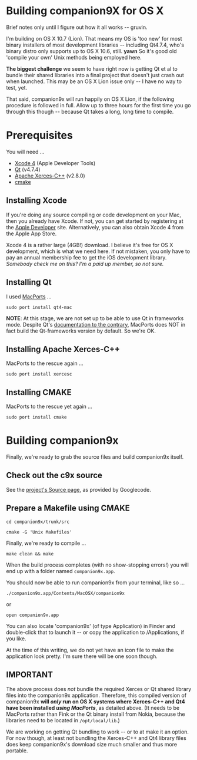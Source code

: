 # Building companion9X for OS X #

Brief notes only until I figure out how it all works -- gruvin.

I'm building on OS X 10.7 (Lion). That means my OS is 'too new' for most binary installers of most development libraries -- including Qt4.7.4, who's binary distro only supports up to OS X 10.6, still. **yawn** So it's good old 'compile your own' Unix methods being employed here.

**The biggest challenge** we seem to have right now is getting Qt et al to bundle their shared libraries into a final project that doesn't just crash out when launched. This may be an OS X Lion issue only -- I have no way to test, yet.

That said, companion9x will run happily on OS X Lion, if the following procedure is followed in full. Allow up to three hours for the first time you go through this though -- because Qt takes a long, long time to compile.

# Prerequisites #

You will need ...
  * [Xcode 4](http://developer.apple.com/xcode/index.php) (Apple Developer Tools)
  * [Qt](http://qt.nokia.com/) (v4.7.4)
  * [Apache Xerces-C++](http://xerces.apache.org/) (v2.8.0)
  * [cmake](http://www.cmake.org)

## Installing Xcode ##

If you're doing any source compiling or code development on your Mac, then you already have Xcode. If not, you can get started by registering at the [Apple Developer](http://developer.apple.com/devcenter/mac/index.action) site. Alternatively, you can also obtain Xcode 4 from the Apple App Store.

Xcode 4 is a rather large (4GB!) download. I believe it's free for OS X development, which is what we need here. If not mistaken, you only have to pay an annual membership fee to get the iOS development library. _Somebody check me on this? I'm a paid up member, so not sure._

## Installing Qt ##

I used [MacPorts](http://www.macports.org/) ...

```
sudo port install qt4-mac
```

**NOTE**: At this stage, we are not set up to be able to use Qt in frameworks mode. Despite Qt's [documentation to the contrary](http://doc.trolltech.com/4.7/deployment-mac.html), MacPorts does NOT in fact build the Qt-frameworks version by default. So we're OK.

## Installing Apache Xerces-C++ ##

MacPorts to the rescue again ...
```
sudo port install xercesc
```

## Installing CMAKE ##

MacPorts to the rescue yet again ...
```
sudo port install cmake
```


# Building companion9x #

Finally, we're ready to grab the source files and build companion9x itself.

## Check out the c9x source ##

See the [project's Source page](http://code.google.com/p/companion9x/source/checkout), as provided by Googlecode.

## Prepare a Makefile using CMAKE ##

```
cd companion9x/trunk/src

cmake -G 'Unix Makefiles'
```

Finally, we're ready to compile ...

```
make clean && make
```

When the build process completes (with no show-stopping errors!) you will end up with a folder named `companion9x.app`.

You should now be able to run companion9x from your terminal, like so ...
```
./companion9x.app/Contents/MacOSX/companion9x
```
or
```
open companion9x.app
```

You can also locate 'companion9x' (of type Application) in Finder and double-click that to launch it -- or copy the application to /Applications, if you like.

At the time of this writing, we do not yet have an icon file to make the application look pretty. I'm sure there will be one soon though.

## IMPORTANT ##

The above process does _not_ bundle the required Xerces or Qt shared library files into the companion9x application. Therefore, this compiled version of companion9x **will _only_ run on OS X systems where Xerces-C++ and Qt4 have been installed _using MacPorts_**, as detailed above. (It needs to be MacPorts rather than Fink or the Qt binary install from Nokia, because the libraries need to be located in `/opt/local/lib`.)

We are working on getting Qt bundling to work -- or to at make it an option. For now though, at least not bundling the Xerces-C++ and Qt4 library files does keep companion9x's download size much smaller and thus more portable.